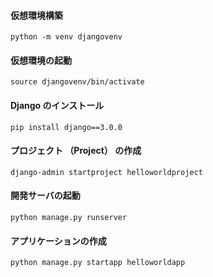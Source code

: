 #### 仮想環境構築
```
python -m venv djangovenv
```

#### 仮想環境の起動
```
source djangovenv/bin/activate
```

#### Django のインストール
```
pip install django==3.0.0
```

#### プロジェクト （Project） の作成
```
django-admin startproject helloworldproject
```
#### 開発サーバの起動
```
python manage.py runserver
```

#### アプリケーションの作成
```
python manage.py startapp helloworldapp
```